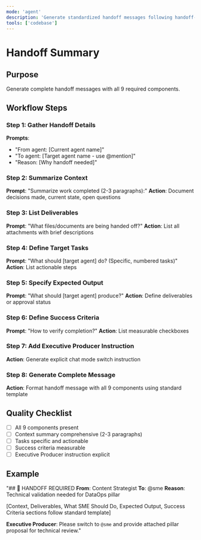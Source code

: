 ```yaml
---
mode: 'agent'
description: 'Generate standardized handoff messages following handoff-protocol.instructions.md'
tools: ['codebase']
---
```


# Handoff Summary

## Purpose
Generate complete handoff messages with all 9 required components.

## Workflow Steps

### Step 1: Gather Handoff Details
**Prompts**:
- "From agent: [Current agent name]"
- "To agent: [Target agent name - use @mention]"
- "Reason: [Why handoff needed]"

### Step 2: Summarize Context
**Prompt**: "Summarize work completed (2-3 paragraphs):"
**Action**: Document decisions made, current state, open questions

### Step 3: List Deliverables
**Prompt**: "What files/documents are being handed off?"
**Action**: List all attachments with brief descriptions

### Step 4: Define Target Tasks
**Prompt**: "What should [target agent] do? (Specific, numbered tasks)"
**Action**: List actionable steps

### Step 5: Specify Expected Output
**Prompt**: "What should [target agent] produce?"
**Action**: Define deliverables or approval status

### Step 6: Define Success Criteria
**Prompt**: "How to verify completion?"
**Action**: List measurable checkboxes

### Step 7: Add Executive Producer Instruction
**Action**: Generate explicit chat mode switch instruction

### Step 8: Generate Complete Message
**Action**: Format handoff message with all 9 components using standard template

## Quality Checklist
- [ ] All 9 components present
- [ ] Context summary comprehensive (2-3 paragraphs)
- [ ] Tasks specific and actionable
- [ ] Success criteria measurable
- [ ] Executive Producer instruction explicit

## Example
"## 🔄 HANDOFF REQUIRED
**From**: Content Strategist
**To**: @sme
**Reason**: Technical validation needed for DataOps pillar

[Context, Deliverables, What SME Should Do, Expected Output, Success Criteria sections follow standard template]

**Executive Producer**: Please switch to `@sme` and provide attached pillar proposal for technical review."
